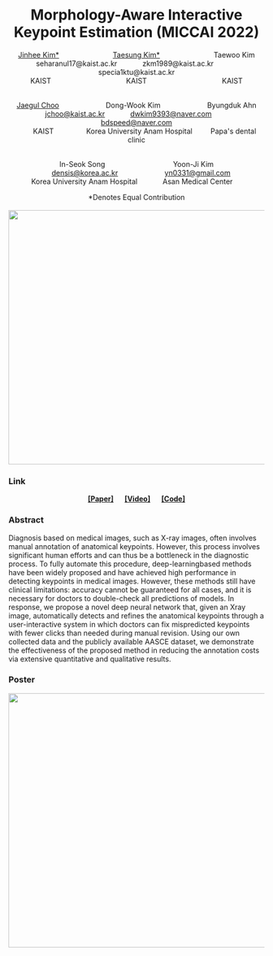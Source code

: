 <div><h1 align="center">Morphology-Aware Interactive Keypoint Estimation (MICCAI 2022)</h1></div>

<div align="center">
  <a href="https://sites.google.com/view/jinhee-kim">Jinhee Kim*</a> &emsp;&emsp;&emsp;&emsp;&emsp;&emsp;&emsp;
  <a href="https://github.com/ts-kim/">Taesung Kim*</a> &emsp;&emsp;&emsp;&emsp;&emsp;&emsp;&emsp;
  Taewoo Kim<br>
  seharanul17@kaist.ac.kr &emsp;&emsp;&emsp; zkm1989@kaist.ac.kr &emsp;&emsp;&emsp; specia1ktu@kaist.ac.kr<br>
  KAIST &emsp;&emsp;&emsp;&emsp;&emsp;&emsp;&emsp;&emsp;&emsp;&emsp; KAIST &emsp;&emsp;&emsp;&emsp;&emsp;&emsp;&emsp;&emsp;&emsp;&emsp; KAIST<br><br>

  <a href="https://sites.google.com/site/jaegulchoo/">Jaegul Choo</a> &emsp;&emsp;&emsp;&emsp;&emsp;&emsp;
  Dong-Wook Kim &emsp;&emsp;&emsp;&emsp;&emsp;&emsp;
  Byungduk Ahn<br>
  &emsp;jchoo@kaist.ac.kr &emsp;&emsp;&emsp; dwkim9393@naver.com &emsp;&emsp;&emsp; bdspeed@naver.com<br>
  &emsp;&emsp; KAIST &emsp;&emsp;&emsp;&emsp; Korea University Anam Hospital &emsp;&emsp; Papa's dental clinic<br><br>
  
  In-Seok Song &emsp;&emsp;&emsp;&emsp;&emsp;&emsp;&emsp;&emsp;&emsp; Yoon-Ji Kim<br>&emsp;
  densis@korea.ac.kr &emsp;&emsp;&emsp;&emsp;&emsp;&emsp; yn0331@gmail.com<br>
  Korea University Anam Hospital &emsp;&emsp;&emsp; Asan Medical Center &emsp;<br>
</div>

<div align="center">
*Denotes Equal Contribution
</div>
<br>
<img align="center" src="./video.gif" width="1000px" height="500px">

<div>

<h3>Link</h3>
 <div align="center">
<a href="https://sites.google.com/site/jaegulchoo/"><b>[Paper]</b></a>
&emsp;
<a href="https://youtu.be/Z5gtLviQ_TU"><b>[Video]</b></a>
&emsp;
<a href="https://github.com/seharanul17/interactive_keypoint_estimation"><b>[Code]</b></a>
  </div>

<h3>Abstract</h3>

Diagnosis based on medical images, such as X-ray images, often involves manual annotation of anatomical keypoints. However, this process involves significant human efforts and can thus be a bottleneck in the diagnostic process. To fully automate this procedure, deep-learningbased methods have been widely proposed and have achieved high performance in detecting keypoints in medical images. However, these methods still have clinical limitations: accuracy cannot be guaranteed for all cases, and it is necessary for doctors to double-check all predictions of models.
In response, we propose a novel deep neural network that, given an Xray image, automatically detects and refines the anatomical keypoints through a user-interactive system in which doctors can fix mispredicted keypoints with fewer clicks than needed during manual revision. Using our own collected data and the publicly available AASCE dataset, we demonstrate the effectiveness of the proposed method in reducing the annotation costs via extensive quantitative and qualitative results.



<h3>Poster</h3>
<img align="center" src="./online_poster_miccai22.png" width="1000px" height="500px">



</div>


